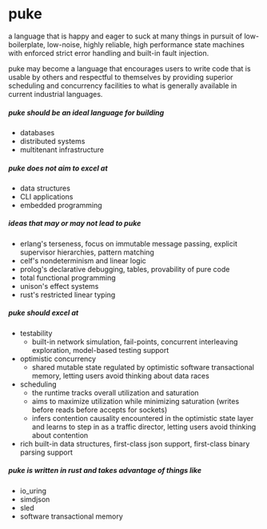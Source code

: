 # puke

a language that is happy and eager to suck at many things in pursuit of 
low-boilerplate, low-noise, highly reliable, high performance state machines 
with enforced strict error handling and built-in fault injection.

puke may become a language that encourages users to write
code that is usable by others and respectful to themselves
by providing superior scheduling and concurrency facilities
to what is generally available in current industrial languages.

##### puke should be an ideal language for building

* databases
* distributed systems
* multitenant infrastructure

##### puke does not aim to excel at

* data structures
* CLI applications
* embedded programming

##### ideas that may or may not lead to puke

* erlang's terseness, focus on immutable message passing, explicit supervisor hierarchies, pattern matching
* celf's nondeterminism and linear logic 
* prolog's declarative debugging, tables, provability of pure code
* total functional programming
* unison's effect systems
* rust's restricted linear typing

##### puke should excel at

* testability
  * built-in network simulation, fail-points, concurrent interleaving exploration, model-based testing support
* optimistic concurrency
  * shared mutable state regulated by optimistic software transactional memory, letting users avoid
    thinking about data races
* scheduling
  * the runtime tracks overall utilization and saturation
  * aims to maximize utilization while minimizing saturation (writes before reads before accepts for sockets)
  * infers contention causality encountered in the optimistic state layer and learns to step in as 
    a traffic director, letting users avoid thinking about contention
* rich built-in data structures, first-class json support, first-class binary parsing support

##### puke is written in rust and takes advantage of things like

* io_uring
* simdjson
* sled
* software transactional memory



